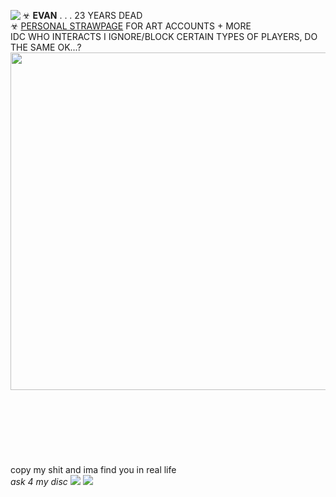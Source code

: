 ☣ **EVAN** . . . 23 YEARS DEAD <img align="left" src="https://blob.gifcities.org/gifcities/2MLGHAVMDVV34Q22ZJ265A22OPI2QZO4.gif">  <br/> 
☣ [PERSONAL STRAWPAGE](https://w0lf.straw.page) FOR ART ACCOUNTS + MORE
</br> IDC WHO INTERACTS I IGNORE/BLOCK CERTAIN TYPES OF PLAYERS, DO THE SAME OK...? 
</br> <img width="540" src="https://i.imgur.com/Nc3gjDK.png">
<br/><br/><br/><br/><br/><br/><br/><br/> copy my shit and ima find you in real life <br/> *ask 4 my disc* <img src="https://pixels.crd.co/assets/images/gallery02/eb638353.gif?v=29416114"> <img src="https://wilardo.crd.co/assets/images/gallery29/7b92b803.gif?v=c0a0770b">  

